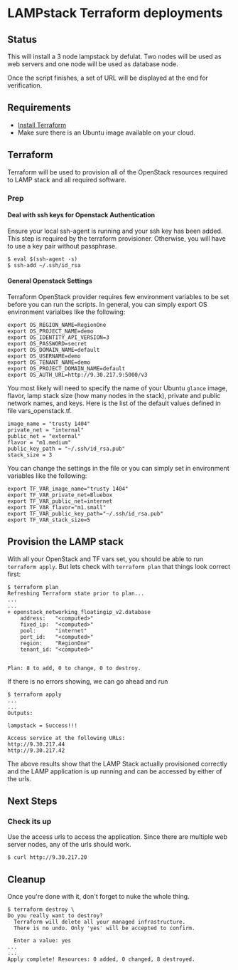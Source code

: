 # LAMPstack Terraform deployments

## Status

This will install a 3 node lampstack by defulat. Two nodes will be used as
web servers and one node will be used as database node.

Once the script finishes, a set of URL will be displayed at the end for
verification.

## Requirements

- [Install Terraform](https://www.terraform.io/intro/getting-started/install.html)
- Make sure there is an Ubuntu image available on your cloud.

## Terraform

Terraform will be used to provision all of the OpenStack resources required to
LAMP stack and all required software.

### Prep

#### Deal with ssh keys for Openstack Authentication

Ensure your local ssh-agent is running and your ssh key has been added.
This step is required by the terraform provisioner. Otherwise, you will have
to use a key pair without passphrase.

```
$ eval $(ssh-agent -s)
$ ssh-add ~/.ssh/id_rsa

```

#### General Openstack Settings

Terraform OpenStack provider requires few environment variables to be set
before you can run the scripts. In general, you can simply export OS
environment varialbes like the following:

```
export OS_REGION_NAME=RegionOne
export OS_PROJECT_NAME=demo
export OS_IDENTITY_API_VERSION=3
export OS_PASSWORD=secret
export OS_DOMAIN_NAME=default
export OS_USERNAME=demo
export OS_TENANT_NAME=demo
export OS_PROJECT_DOMAIN_NAME=default
export OS_AUTH_URL=http://9.30.217.9:5000/v3

```


You most likely will need to specify the name of your Ubuntu `glance` image,
flavor, lamp stack size (how many nodes in the stack), private and public
network names, and keys. Here is the list of the default values defined in file
vars_openstack.tf.

```
image_name = "trusty 1404"
private_net = "internal"
public_net = "external"
flavor = "m1.medium"
public_key_path = "~/.ssh/id_rsa.pub"
stack_size = 3
```

You can change the settings in the file or you can simply set in environment
variables like the following:

```
export TF_VAR_image_name="trusty 1404"
export TF_VAR_private_net=Bluebox
export TF_VAR_public_net=internet
export TF_VAR_flavor="m1.small"
export TF_VAR_public_key_path="~/.ssh/id_rsa.pub"
export TF_VAR_stack_size=5

```

## Provision the LAMP stack

With all your OpenStack and TF vars set, you should be able to run
`terraform apply`.  But lets check with `terraform plan` that things look
correct first:


```
$ terraform plan
Refreshing Terraform state prior to plan...
...
...
+ openstack_networking_floatingip_v2.database
    address:   "<computed>"
    fixed_ip:  "<computed>"
    pool:      "internet"
    port_id:   "<computed>"
    region:    "RegionOne"
    tenant_id: "<computed>"


Plan: 8 to add, 0 to change, 0 to destroy.
```

If there is no errors showing,  we can go ahead and run

```
$ terraform apply
...
...
Outputs:

lampstack = Success!!!

Access service at the following URLs:
http://9.30.217.44
http://9.30.217.42

```

The above results show that the LAMP Stack actually provisioned correctly
and the LAMP application is up running and can be accessed by either of the
urls.


## Next Steps

### Check its up

Use the access urls to access the application. Since there are multiple web
server nodes, any of the urls should work.

```
$ curl http://9.30.217.20

```

## Cleanup

Once you're done with it, don't forget to nuke the whole thing.

```
$ terraform destroy \
Do you really want to destroy?
  Terraform will delete all your managed infrastructure.
  There is no undo. Only 'yes' will be accepted to confirm.

  Enter a value: yes
...
...
Apply complete! Resources: 0 added, 0 changed, 8 destroyed.
```
